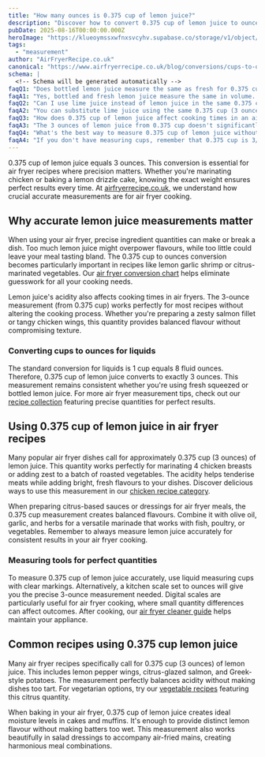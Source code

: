 ```yaml
---
title: "How many ounces is 0.375 cup of lemon juice?"
description: "Discover how to convert 0.375 cup of lemon juice to ounces in seconds. Perfect for air fryer recipes and precise cooking measurements."
pubDate: 2025-08-16T00:00:00.000Z
heroImage: "https://klueoymssxwfnxsvcyhv.supabase.co/storage/v1/object/public/Shmucket/how-many-ounces-is-0-375-cup-of-lemon-juice.webp"
tags:
  - "measurement"
author: "AirFryerRecipe.co.uk"
canonical: "https://www.airfryerrecipe.co.uk/blog/conversions/cups-to-ounces/how-many-ounces-is-0-375-cup-of-lemon-juice"
schema: |
  <!-- Schema will be generated automatically -->
faqQ1: "Does bottled lemon juice measure the same as fresh for 0.375 cup to ounces conversion?"
faqA1: "Yes, bottled and fresh lemon juice measure the same in volume. 0.375 cup equals 3 ounces whether you're using freshly squeezed or bottled lemon juice. However, fresh lemon juice often has brighter flavour, which might affect your recipe's taste profile."
faqQ2: "Can I use lime juice instead of lemon juice in the same 0.375 cup quantity?"
faqA2: "You can substitute lime juice using the same 0.375 cup (3 ounce) measurement, but be aware the flavour will be different. Lime juice is slightly more acidic than lemon juice, so you might want to reduce the quantity slightly or balance it with a bit of sweetness."
faqQ3: "How does 0.375 cup of lemon juice affect cooking times in an air fryer?"
faqA3: "The 3 ounces of lemon juice from 0.375 cup doesn't significantly change air fryer cooking times. The acidity might help tenderise meats slightly faster, but generally you'll follow standard cooking times for your protein or vegetables. Always check food doneness with a thermometer."
faqQ4: "What's the best way to measure 0.375 cup of lemon juice without special tools?"
faqA4: "If you don't have measuring cups, remember that 0.375 cup is 3/8 cup, which equals 6 tablespoons. You can use a standard tablespoon to measure this quantity accurately. Alternatively, use a kitchen scale to measure out 3 ounces of lemon juice for precise results in your air fryer recipes."
---
```

<p>0.375 cup of lemon juice equals 3 ounces. This conversion is essential for air fryer recipes where precision matters. Whether you're marinating chicken or baking a lemon drizzle cake, knowing the exact weight ensures perfect results every time. At <a href=https://www.airfryerrecipe.co.uk>airfryerrecipe.co.uk</a>, we understand how crucial accurate measurements are for air fryer cooking.</p>

<h2>Why accurate lemon juice measurements matter</h2>
<p>When using your air fryer, precise ingredient quantities can make or break a dish. Too much lemon juice might overpower flavours, while too little could leave your meal tasting bland. The 0.375 cup to ounces conversion becomes particularly important in recipes like lemon garlic shrimp or citrus-marinated vegetables. Our <a href=https://www.airfryerrecipe.co.uk/air-fryer-conversion-chart>air fryer conversion chart</a> helps eliminate guesswork for all your cooking needs.</p>

<p>Lemon juice's acidity also affects cooking times in air fryers. The 3-ounce measurement (from 0.375 cup) works perfectly for most recipes without altering the cooking process. Whether you're preparing a zesty salmon fillet or tangy chicken wings, this quantity provides balanced flavour without compromising texture.</p>

<h3>Converting cups to ounces for liquids</h3>
<p>The standard conversion for liquids is 1 cup equals 8 fluid ounces. Therefore, 0.375 cup of lemon juice converts to exactly 3 ounces. This measurement remains consistent whether you're using fresh squeezed or bottled lemon juice. For more air fryer measurement tips, check out our <a href=https://www.airfryerrecipe.co.uk/recipes>recipe collection</a> featuring precise quantities for perfect results.</p>

<h2>Using 0.375 cup of lemon juice in air fryer recipes</h2>
<p>Many popular air fryer dishes call for approximately 0.375 cup (3 ounces) of lemon juice. This quantity works perfectly for marinating 4 chicken breasts or adding zest to a batch of roasted vegetables. The acidity helps tenderise meats while adding bright, fresh flavours to your dishes. Discover delicious ways to use this measurement in our <a href=https://www.airfryerrecipe.co.uk/recipe-category/chicken>chicken recipe category</a>.</p>

<p>When preparing citrus-based sauces or dressings for air fryer meals, the 0.375 cup measurement creates balanced flavours. Combine it with olive oil, garlic, and herbs for a versatile marinade that works with fish, poultry, or vegetables. Remember to always measure lemon juice accurately for consistent results in your air fryer cooking.</p>

<h3>Measuring tools for perfect quantities</h3>
<p>To measure 0.375 cup of lemon juice accurately, use liquid measuring cups with clear markings. Alternatively, a kitchen scale set to ounces will give you the precise 3-ounce measurement needed. Digital scales are particularly useful for air fryer cooking, where small quantity differences can affect outcomes. After cooking, our <a href=https://www.airfryerrecipe.co.uk/air-fryer-cleaner>air fryer cleaner guide</a> helps maintain your appliance.</p>

<h2>Common recipes using 0.375 cup lemon juice</h2>
<p>Many air fryer recipes specifically call for 0.375 cup (3 ounces) of lemon juice. This includes lemon pepper wings, citrus-glazed salmon, and Greek-style potatoes. The measurement perfectly balances acidity without making dishes too tart. For vegetarian options, try our <a href=https://www.airfryerrecipe.co.uk/recipe-category/vegetables>vegetable recipes</a> featuring this citrus quantity.</p>

<p>When baking in your air fryer, 0.375 cup of lemon juice creates ideal moisture levels in cakes and muffins. It's enough to provide distinct lemon flavour without making batters too wet. This measurement also works beautifully in salad dressings to accompany air-fried mains, creating harmonious meal combinations.</p>
